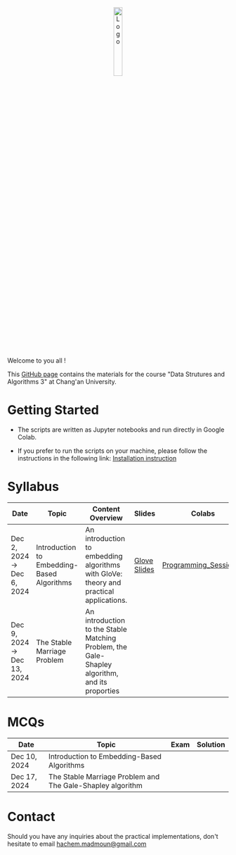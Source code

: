 <div align="center">
    <img src="./images/logo_Changan.png" alt="Logo" width="20%"/>
</div>

Welcome to you all !

This [GitHub page](https://hm-ai.github.io/Data_Structures_Algorithms/) contains the materials for the course "Data Strutures and Algorithms 3" at Chang'an University.

# Getting Started
* The scripts are written as Jupyter notebooks and run directly in Google Colab.

* If you prefer to run the scripts on your machine, please follow the instructions in the following link: [Installation instruction](https://colab.research.google.com/drive/1GtAF3kuPGDhxRYacLVUMm5S8f1uBA_oM?usp=sharing)


# Syllabus

| **Date**                    | **Topic**                                  | **Content Overview**                                                                           | Slides                               | **Colabs**                                                                                                     | **Solutions**                                                                                                           |
|-----------------------------|--------------------------------------------|------------------------------------------------------------------------------------------------|--------------------------------------|----------------------------------------------------------------------------------------------------------------|-------------------------------------------------------------------------------------------------------------------------|
| Dec 2, 2024 -> Dec 6, 2024  | Introduction to Embedding-Based Algorithms | An introduction to embedding algorithms with GloVe: theory and practical applications.         | [Glove Slides]("./slides/GloVe.pdf") | [Programming_Session_1](https://colab.research.google.com/drive/1p5uRd4hJNaqInZh98hYuiknXI6Rc36-F?usp=sharing) | [Solution_Programming_Session_1](https://colab.research.google.com/drive/105sORnOHO8hPj0mj7fs2nFbkdYQjLtwk?usp=sharing) | 
| Dec 9, 2024 -> Dec 13, 2024 | The Stable Marriage Problem                | An introduction to the Stable Matching Problem, the Gale-Shapley algorithm, and its proporties |                                      |                                                                                                                |                                                                                                                         | 

# MCQs

| **Date**     | **Topic**                                                     | Exam | Solution | 
|--------------|---------------------------------------------------------------|------|----------| 
| Dec 10, 2024 | Introduction to Embedding-Based Algorithms                    |      |          | 
| Dec 17, 2024 | The Stable Marriage Problem and The Gale-Shapley algorithm    |      |          | 


# Contact
Should you have any inquiries about the practical implementations, don't hesitate to email hachem.madmoun@gmail.com